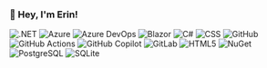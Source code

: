 ### :wave: Hey, I'm Erin!

<p>
  <img alt=".NET" src="https://img.shields.io/badge/.NET-512bd4?logo=.NET&style=flat-square&logoColor=white" />
  <img alt="Azure" src="https://img.shields.io/badge/Azure-0078d4?logo=Microsoft%20Azure&style=flat-square&logoColor=white" />
  <img alt="Azure DevOps" src="https://img.shields.io/badge/Azure%20DevOps-0078D7?logo=Azure%20DevOps&style=flat-square&logoColor=white" />
  <img alt="Blazor" src="https://img.shields.io/badge/Blazor-512bd4?logo=.NET&style=flat-square&logoColor=white" />
  <img alt="C#" src="https://img.shields.io/badge/C%23-512bd4?logo=C%23&style=flat-square&logoColor=white" />
  <img alt="CSS" src="https://img.shields.io/badge/CSS3-1572b6?logo=CSS3&style=flat-square&logoColor=white" />
  <img alt="GitHub" src="https://img.shields.io/badge/GitHub-181717?logo=GitHub&style=flat-square&logoColor=white" />
  <img alt="GitHub Actions" src="https://img.shields.io/badge/GitHub%20Actions-2088ff?logo=GitHub%20Actions&style=flat-square&logoColor=white" />
  <img alt="GitHub Copilot" src="https://img.shields.io/badge/GitHub%20Copilot-000000?logo=GitHub%20Copilot&style=flat-square&logoColor=white" />
  <img alt="GitLab" src="https://img.shields.io/badge/Gitlab-000000?logo=Gitlab&style=flat-square&logoColor=white" />
  <img alt="HTML5" src="https://img.shields.io/badge/HTML5-e34f26?logo=HTML5&style=flat-square&logoColor=white" />
  <img alt="NuGet" src="https://img.shields.io/badge/NuGet-004880?logo=NuGet&style=flat-square&logoColor=white" />
  <img alt="PostgreSQL" src="https://img.shields.io/badge/PostgreSQL-4169e1?logo=PostgreSQL&style=flat-square&logoColor=white" />
  <img alt="SQLite" src="https://img.shields.io/badge/SQLite-003b57?logo=SQLite&style=flat-square&logoColor=white" />
</p>
